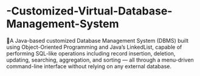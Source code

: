 # -Customized-Virtual-Database-Management-System
🚀A Java-based customized Database Management System (DBMS) built using Object-Oriented Programming and Java’s LinkedList, capable of performing SQL-like operations including record insertion, deletion, updating, searching, aggregation, and sorting — all through a menu-driven command-line interface without relying on any external database.
